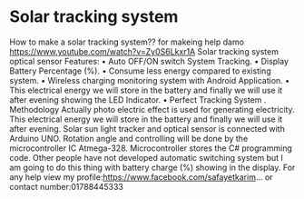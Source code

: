 # Solar tracking system
How to make a solar tracking system?? for makeing help damo https://www.youtube.com/watch?v=Zy0S6Lkxr1A Solar tracking system optical sensor  Features: • Auto OFF/ON switch  System Tracking. • Display Battery Percentage (%). • Consume less energy compared to existing system. • Wireless charging monitoring system with Android Application. • This electrical energy we will store in the battery and finally we will use it after evening showing the LED Indicator. • Perfect Tracking  System . Methodology  Actually photo electric effect is used for generating electricity. This electrical energy we will store in the battery and finally we will use it after evening. Solar sun light tracker and optical sensor is connected with Arduino UNO. Rotation angle and controlling will be done by the microcontroller IC Atmega-328. Microcontroller stores the C# programming code. Other people have not developed automatic switching system but I am going to do this thing with battery charge (%) showing in the display.  For any help view my profile:https://www.facebook.com/safayetkarim... or contact number:01788445333
